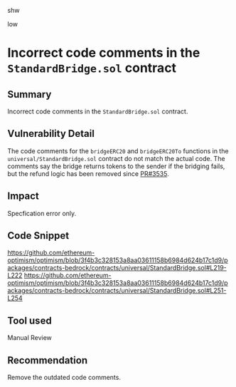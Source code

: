 shw

low

# Incorrect code comments in the `StandardBridge.sol` contract

## Summary

Incorrect code comments in the `StandardBridge.sol` contract.

## Vulnerability Detail

The code comments for the `bridgeERC20` and `bridgeERC20To` functions in the `universal/StandardBridge.sol` contract do not match the actual code. The comments say the bridge returns tokens to the sender if the bridging fails, but the refund logic has been removed since [PR#3535](https://github.com/ethereum-optimism/optimism/pull/3535).

## Impact

Specfication error only.

## Code Snippet

https://github.com/ethereum-optimism/optimism/blob/3f4b3c328153a8aa03611158b6984d624b17c1d9/packages/contracts-bedrock/contracts/universal/StandardBridge.sol#L219-L222
https://github.com/ethereum-optimism/optimism/blob/3f4b3c328153a8aa03611158b6984d624b17c1d9/packages/contracts-bedrock/contracts/universal/StandardBridge.sol#L251-L254

## Tool used

Manual Review

## Recommendation

Remove the outdated code comments.